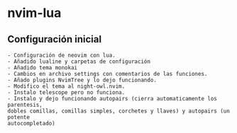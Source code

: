 # nvim-lua

## Configuración inicial

    - Configuración de neovim con lua.
    - Añadido lualine y carpetas de configuración
    - Añadido tema monokai
    - Cambios en archivo settings con comentarios de las funciones.
    - Añado plugins NvimTree y lo dejo funcionando.
    - Modifico el tema al night-owl.nvim.
    - Instalo telescope pero no funciona.
    - Instalo y dejo funcionando autopairs (cierra automaticamente los parentesis,
    dobles comillas, comillas simples, corchetes y llaves) y autopairs (un potente 
    autocompletado) 
